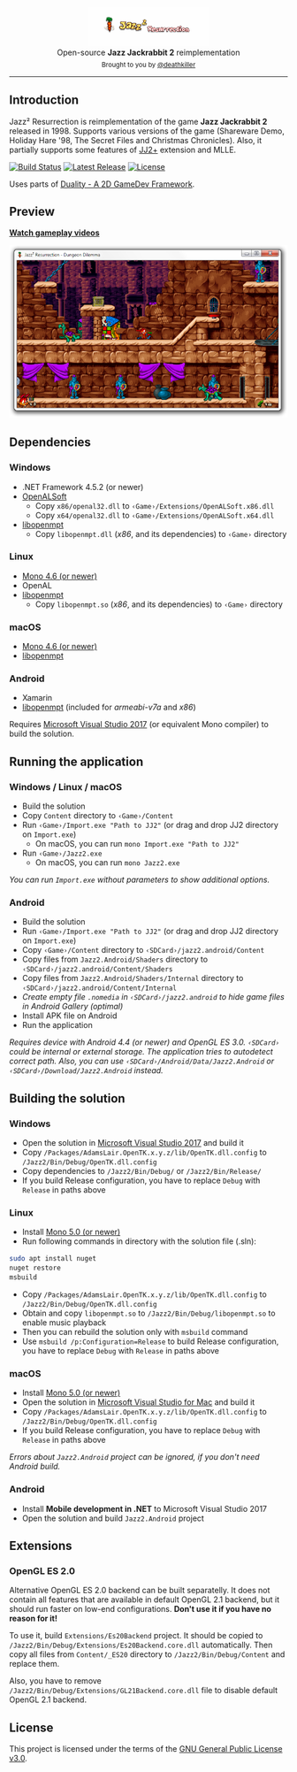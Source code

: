 <div align="center">
    <a href="https://github.com/deathkiller/jazz2"><img src="https://raw.githubusercontent.com/deathkiller/jazz2/master/Docs/Logo.gif" alt="Jazz² Resurrection" title="Jazz² Resurrection"></a>
</div>

<div align="center">
    Open-source <strong>Jazz Jackrabbit 2</strong> reimplementation
</div>

<div align="center">
  <sub>
    Brought to you by <a href="https://github.com/deathkiller">@deathkiller</a>
  </sub>
</div>
<hr/>


## Introduction
Jazz² Resurrection is reimplementation of the game **Jazz Jackrabbit 2** released in 1998. Supports various versions of the game (Shareware Demo, Holiday Hare '98, The Secret Files and Christmas Chronicles). Also, it partially supports some features of [JJ2+](http://jj2.plus/) extension and MLLE.

[![Build Status](https://img.shields.io/appveyor/ci/deathkiller/jazz2.svg?logo=appveyor)](https://ci.appveyor.com/project/deathkiller/jazz2)
[![Latest Release](https://img.shields.io/github/release/deathkiller/jazz2.svg?logo=dockbit)](https://github.com/deathkiller/jazz2/releases)
[![License](https://img.shields.io/github/license/deathkiller/jazz2.svg)](https://github.com/deathkiller/jazz2/blob/master/LICENSE)

Uses parts of [Duality - A 2D GameDev Framework](https://duality.adamslair.net/).


## Preview
**[Watch gameplay videos](https://www.youtube.com/playlist?list=PLfrN-pyVL7k6n2VJF197F0yVOZq4EPTsP)**

<div align="center">
    <img src="https://raw.githubusercontent.com/deathkiller/jazz2/master/Docs/Screen1.png" alt="Preview">
</div>


## Dependencies
### Windows
* .NET Framework 4.5.2 (or newer)
* [OpenALSoft](https://github.com/opentk/opentk-dependencies)
  * Copy `x86/openal32.dll` to `‹Game›/Extensions/OpenALSoft.x86.dll`
  * Copy `x64/openal32.dll` to `‹Game›/Extensions/OpenALSoft.x64.dll`
* [libopenmpt](https://lib.openmpt.org/libopenmpt/download/)
  * Copy `libopenmpt.dll` (*x86*, and its dependencies) to `‹Game›` directory

### Linux
* [Mono 4.6 (or newer)](http://www.mono-project.com/download/#download-lin)
* OpenAL
* [libopenmpt](https://lib.openmpt.org/libopenmpt/download/)
  * Copy `libopenmpt.so` (*x86*, and its dependencies) to `‹Game›` directory

### macOS
* [Mono 4.6 (or newer)](http://www.mono-project.com/download/#download-mac)
* [libopenmpt](https://lib.openmpt.org/libopenmpt/)

### Android
* Xamarin
* [libopenmpt](https://lib.openmpt.org/libopenmpt/download/) (included for *armeabi-v7a* and *x86*)

Requires [Microsoft Visual Studio 2017](https://www.visualstudio.com/) (or equivalent Mono compiler) to build the solution.


## Running the application
### Windows / Linux / macOS
* Build the solution
* Copy `Content` directory to `‹Game›/Content`
* Run `‹Game›/Import.exe "Path to JJ2"` (or drag and drop JJ2 directory on `Import.exe`)
  * On macOS, you can run `mono Import.exe "Path to JJ2"`
* Run `‹Game›/Jazz2.exe`
  * On macOS, you can run `mono Jazz2.exe`

*You can run `Import.exe` without parameters to show additional options.*

### Android
* Build the solution
* Run `‹Game›/Import.exe "Path to JJ2"` (or drag and drop JJ2 directory on `Import.exe`)
* Copy `‹Game›/Content` directory to `‹SDCard›/jazz2.android/Content` 
* Copy files from `Jazz2.Android/Shaders` directory to `‹SDCard›/jazz2.android/Content/Shaders` 
* Copy files from `Jazz2.Android/Shaders/Internal` directory to `‹SDCard›/jazz2.android/Content/Internal`
* *Create empty file `.nomedia` in `‹SDCard›/jazz2.android` to hide game files in Android Gallery (optimal)*
* Install APK file on Android
* Run the application

*Requires device with Android 4.4 (or newer) and OpenGL ES 3.0. `‹SDCard›` could be internal or external storage. The application tries to autodetect correct path. Also, you can use `‹SDCard›/Android/Data/Jazz2.Android` or `‹SDCard›/Download/Jazz2.Android` instead.*


## Building the solution
### Windows
* Open the solution in [Microsoft Visual Studio 2017](https://www.visualstudio.com/) and build it
* Copy `/Packages/AdamsLair.OpenTK.x.y.z/lib/OpenTK.dll.config` to `/Jazz2/Bin/Debug/OpenTK.dll.config`
* Copy dependencies to `/Jazz2/Bin/Debug/` or `/Jazz2/Bin/Release/`
* If you build Release configuration, you have to replace `Debug` with `Release` in paths above

### Linux
* Install [Mono 5.0 (or newer)](http://www.mono-project.com/download/#download-lin)
* Run following commands in directory with the solution file (.sln):
```bash
sudo apt install nuget
nuget restore
msbuild
```
* Copy `/Packages/AdamsLair.OpenTK.x.y.z/lib/OpenTK.dll.config` to `/Jazz2/Bin/Debug/OpenTK.dll.config`
* Obtain and copy `libopenmpt.so` to `/Jazz2/Bin/Debug/libopenmpt.so` to enable music playback
* Then you can rebuild the solution only with `msbuild` command
* Use `msbuild /p:Configuration=Release` to build Release configuration, you have to replace `Debug` with `Release` in paths above

### macOS
* Install [Mono 5.0 (or newer)](http://www.mono-project.com/download/#download-mac)
* Open the solution in [Microsoft Visual Studio for Mac](https://www.visualstudio.com/vs/visual-studio-mac/) and build it
* Copy `/Packages/AdamsLair.OpenTK.x.y.z/lib/OpenTK.dll.config` to `/Jazz2/Bin/Debug/OpenTK.dll.config`
* If you build Release configuration, you have to replace `Debug` with `Release` in paths above

*Errors about `Jazz2.Android` project can be ignored, if you don't need Android build.*

### Android
* Install **Mobile development in .NET** to Microsoft Visual Studio 2017
* Open the solution and build `Jazz2.Android` project


## Extensions
### OpenGL ES 2.0
Alternative OpenGL ES 2.0 backend can be built separatelly. It does not contain all features
that are available in default OpenGL 2.1 backend, but it should run faster on low-end configurations.
**Don't use it if you have no reason for it!**

To use it, build `Extensions/Es20Backend` project. It should be copied to
`/Jazz2/Bin/Debug/Extensions/Es20Backend.core.dll` automatically.
Then copy all files from `Content/_ES20` directory to `/Jazz2/Bin/Debug/Content` and replace them.

Also, you have to remove `/Jazz2/Bin/Debug/Extensions/GL21Backend.core.dll` file to disable default OpenGL 2.1 backend.


## License
This project is licensed under the terms of the [GNU General Public License v3.0](./LICENSE).